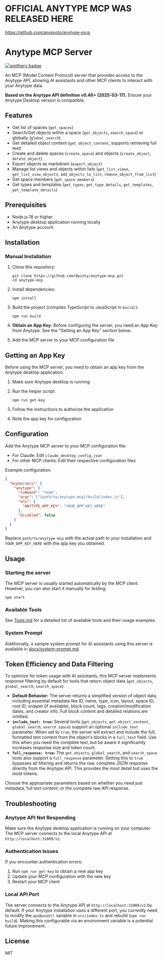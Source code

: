 # OFFICIAL ANYTYPE MCP WAS RELEASED HERE
https://github.com/anyproto/anytype-mcp

# Anytype MCP Server

[![smithery badge](https://smithery.ai/badge/@Qwinty/anytype-mcp)](https://smithery.ai/server/@Qwinty/anytype-mcp)

An MCP (Model Context Protocol) server that provides access to the Anytype API, allowing AI assistants and other MCP clients to interact with your Anytype data.

**Based on the Anytype API definition v0.46+ (2025-03-17).**
Ensure your Anytype Desktop version is compatible.

## Features

- Get list of spaces (`get_spaces`)
- Search/Get objects within a space (`get_objects`, `search_space`) or globally (`global_search`)
- Get detailed object content (`get_object_content`, supports retrieving full text)
- Create and delete spaces (`create_space`) and objects (`create_object`, `delete_object`)
- Export objects as markdown (`export_object`)
- Manage list views and objects within lists (`get_list_views`, `get_list_view_objects`, `add_objects_to_list`, `remove_object_from_list`)
- Get space members (`get_space_members`)
- Get types and templates (`get_types`, `get_type_details`, `get_templates`, `get_template_details`)

## Prerequisites

- Node.js 18 or higher
- Anytype desktop application running locally
- An Anytype account

## Installation

### Manual Installation

1. Clone this repository:

   ```cli
   git clone https://github.com/Qwinty/anytype-mcp.git
   cd anytype-mcp
   ```

2. Install dependencies:

   ```node
   npm install
   ```

3. Build the project (compiles TypeScript to JavaScript in `build/`):

   ```node
   npm run build
   ```

4. **Obtain an App Key:** Before configuring the server, you need an App Key from Anytype. See the "Getting an App Key" section below.
5. Add the MCP server to your MCP configuration file

## Getting an App Key

Before using the MCP server, you need to obtain an app key from the Anytype desktop application:

1. Make sure Anytype desktop is running
2. Run the helper script:

   ```node
   npm run get-key
   ```

3. Follow the instructions to authorize the application
4. Note the app key for configuration

## Configuration

Add the Anytype MCP server to your MCP configuration file:

- For Claude: Edit `claude_desktop_config.json`
- For other MCP clients: Edit their respective configuration files

Example configuration:

```json
{
  "mcpServers": {
    "anytype": {
      "command": "node",
      "args": ["{path/to/anytype-mcp}/build/index.js"],
      "env": {
        "ANYTYPE_APP_KEY": "YOUR_APP_KEY_HERE"
      },
      "disabled": false
    }
  }
}
```

Replace `path/to/anytype-mcp` with the actual path to your installation and `YOUR_APP_KEY_HERE` with the app key you obtained.

## Usage

### Starting the server

The MCP server is usually started automatically by the MCP client. However, you can also start it manually for testing:

```node
npm start
```

### Available Tools

See [Tools.md](docs/Tools.md) for a detailed list of available tools and their usage examples.

### System Prompt

Additionally, a sample system prompt for AI assistants using this server is available in [docs/system-prompt.md](docs/system-prompt.md).

## Token Efficiency and Data Filtering

To optimize for token usage with AI assistants, this MCP server implements response filtering by default for tools that return object data (`get_objects`, `global_search`, `search_space`).

- **Default Behavior:** The server returns a simplified version of object data, including essential metadata like ID, name, type, icon, layout, space ID, root ID, snippet (if available), block count, tags, creation/modification dates, and creator info. Full block content and detailed relations are omitted.
- **`include_text: true`:** Several tools (`get_objects`, `get_object_content`, `global_search`, `search_space`) support an optional `include_text` parameter. When set to `true`, the server will extract and include the full, formatted text content from the object's blocks in a `full_text` field. Use this when you need the complete text, but be aware it significantly increases response size and token count.
- **`full_response: true`:** The `get_objects`, `global_search`, and `search_space` tools also support a `full_response` parameter. Setting this to `true` bypasses all filtering and returns the raw, complete JSON response directly from the Anytype API. This provides the most detail but uses the most tokens.

Choose the appropriate parameters based on whether you need just metadata, full text content, or the complete raw API response.

## Troubleshooting

### Anytype API Not Responding

Make sure the Anytype desktop application is running on your computer. The MCP server connects to the local Anytype API at `http://localhost:31009/v1`.

### Authentication Issues

If you encounter authentication errors:

1. Run `npm run get-key` to obtain a new app key
2. Update your MCP configuration with the new key
3. Restart your MCP client

### Local API Port

The server connects to the Anytype API at `http://localhost:31009/v1` by default. If your Anytype installation uses a different port, you currently need to modify the `apiBaseUrl` variable in `src/index.ts` and rebuild (`npm run build`). Making this configurable via an environment variable is a potential future improvement.

## License

MIT
